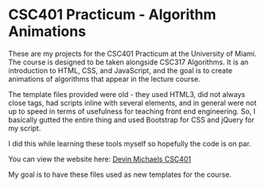 # CSC401 Practicum - Algorithm Animations  

These are my projects for the CSC401 Practicum at the University of Miami.
The course is designed to be taken alongside CSC317 Algorithms. It is an
introduction to HTML, CSS, and JavaScript, and the goal is to create
animations of algorithms that appear in the lecture course.

The template files provided were old - they used HTML3, did not always close
tags, had scripts inline with several elements, and in general were not up to
speed in terms of usefulness for teaching front end engineering. So, I basically
gutted the entire thing and used Bootstrap for CSS and jQuery for my script.

I did this while learning these tools myself so hopefully the code is on par.

You can view the website here:
[Devin Michaels CSC401](http://web.cs.miami.edu/home/dmic401/)

My goal is to have these files used as new templates for the course.
